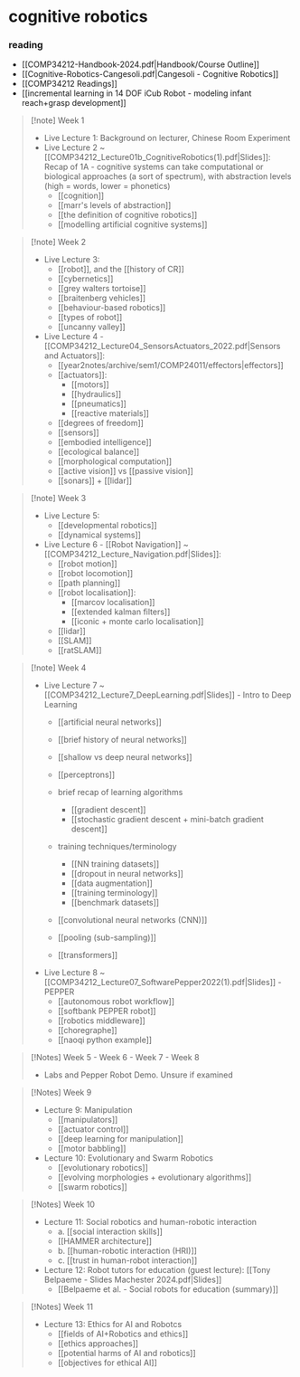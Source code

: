 # cognitive robotics

### reading
- [[COMP34212-Handbook-2024.pdf|Handbook/Course Outline]]
- [[Cognitive-Robotics-Cangesoli.pdf|Cangesoli - Cognitive Robotics]]
- [[COMP34212 Readings]]
- [[incremental learning in 14 DOF iCub Robot - modeling infant reach+grasp development]]

> [!note] Week 1
> - Live Lecture 1: Background on lecturer, Chinese Room Experiment
> - Live Lecture 2 ~ [[COMP34212_Lecture01b_CognitiveRobotics(1).pdf|Slides]]: Recap of 1A - cognitive systems can take computational or biological approaches (a sort of spectrum), with abstraction levels (high = words, lower = phonetics)
> 	- [[cognition]]
> 	- [[marr's levels of abstraction]]
> 	- [[the definition of cognitive robotics]]
> 	- [[modelling artificial cognitive systems]]

> [!note] Week 2
> - Live Lecture 3: 
> 	- [[robot]], and the [[history of CR]]
> 	- [[cybernetics]]
> 	- [[grey walters tortoise]]
> 	- [[braitenberg vehicles]]
> 	- [[behaviour-based robotics]]
> 	- [[types of robot]]
> 	- [[uncanny valley]]
> - Live Lecture 4 - [[COMP34212_Lecture04_SensorsActuators_2022.pdf|Sensors and Actuators]]:
> 	- [[year2notes/archive/sem1/COMP24011/effectors|effectors]] 
> 	- [[actuators]]:
> 		- [[motors]]
> 		- [[hydraulics]]
> 		- [[pneumatics]]
> 		- [[reactive materials]]
> 	- [[degrees of freedom]]
> 	- [[sensors]]
> 	- [[embodied intelligence]]
> 	- [[ecological balance]]
> 	- [[morphological computation]]
> 	- [[active vision]] vs [[passive vision]]
> 	- [[sonars]] + [[lidar]]

>[!note] Week 3
>- Live Lecture 5:
>	- [[developmental robotics]]
>	- [[dynamical systems]]
>- Live Lecture 6 - [[Robot Navigation]] ~ [[COMP34212_Lecture_Navigation.pdf|Slides]]:
>	- [[robot motion]]
>	- [[robot locomotion]]
>	- [[path planning]]
>	- [[robot localisation]]:
>		- [[marcov localisation]]
>		- [[extended kalman filters]]
>		- [[iconic + monte carlo localisation]]
>	- [[lidar]]
>	- [[SLAM]]
>	- [[ratSLAM]]

> [!note] Week 4
> - Live Lecture 7 ~ [[COMP34212_Lecture7_DeepLearning.pdf|Slides]] - Intro to Deep Learning
> 	- [[artificial neural networks]]
> 	- [[brief history of neural networks]]
> 	- [[shallow vs deep neural networks]]
> 	- [[perceptrons]]
> 	
> 	- brief recap of learning algorithms
> 		- [[gradient descent]]
> 		- [[stochastic gradient descent + mini-batch gradient descent]]
> 	- training techniques/terminology
> 		- [[NN training datasets]]
> 		- [[dropout in neural networks]]
> 		- [[data augmentation]]
> 		- [[training terminology]]
> 		- [[benchmark datasets]]
> 	
> 	- [[convolutional neural networks (CNN)]]
> 	- [[pooling (sub-sampling)]]
> 	- [[transformers]]
> - Live Lecture 8 ~ [[COMP34212_Lecture07_SoftwarePepper2022(1).pdf|Slides]] - PEPPER
> 	- [[autonomous robot workflow]]
> 	- [[softbank PEPPER robot]]
> 	- [[robotics middleware]]
> 	- [[choregraphe]]
> 	- [[naoqi python example]]

> [!Notes] Week 5 - Week 6 - Week 7 - Week 8
> - Labs and Pepper Robot Demo. Unsure if examined

> [!Notes] Week 9
> - Lecture 9: Manipulation
> 	- [[manipulators]]
> 	- [[actuator control]]
> 	- [[deep learning for manipulation]]
> 	- [[motor babbling]]
> - Lecture 10: Evolutionary and Swarm Robotics
> 	- [[evolutionary robotics]]
> 	- [[evolving morphologies + evolutionary algorithms]]
> 	- [[swarm robotics]]

> [!Notes] Week 10
> - Lecture 11: Social robotics and human-robotic interaction
> 	- a. [[social interaction skills]]
> 	- [[HAMMER architecture]]
> 	- b. [[human-robotic interaction (HRI)]]
> 	- c. [[trust in human-robot interaction]]
> - Lecture 12: Robot tutors for education (guest lecture): [[Tony Belpaeme - Slides Machester 2024.pdf|Slides]]
> 	- [[Belpaeme et al. - Social robots for education (summary)]]

> [!Notes] Week 11
> - Lecture 13: Ethics for AI and Robotcs
> 	- [[fields of AI+Robotics and ethics]]
> 	- [[ethics approaches]]
> 	- [[potential harms of AI and robotics]]
> 	- [[objectives for ethical AI]]
